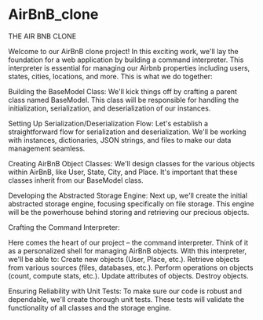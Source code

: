 # AirBnB_clone
THE AIR BNB CLONE

Welcome to our AirBnB clone project! In this exciting work, we'll lay the foundation for a web application by building a command interpreter. This interpreter is essential for managing our Airbnb properties including users, states, cities, locations, and more.
This is what we do together:

Building the BaseModel Class:
We'll kick things off by crafting a parent class named BaseModel. This class will be responsible for handling the initialization, serialization, and deserialization of our instances.

Setting Up Serialization/Deserialization Flow:
Let's establish a straightforward flow for serialization and deserialization. We'll be working with instances, dictionaries, JSON strings, and files to make our data management seamless.

Creating AirBnB Object Classes:
We'll design classes for the various objects within AirBnB, like User, State, City, and Place. It's important that these classes inherit from our BaseModel class.

Developing the Abstracted Storage Engine:
Next up, we'll create the initial abstracted storage engine, focusing specifically on file storage. This engine will be the powerhouse behind storing and retrieving our precious objects.

Crafting the Command Interpreter:

Here comes the heart of our project – the command interpreter. Think of it as a personalized shell for managing AirBnB objects. With this interpreter, we'll be able to:
Create new objects (User, Place, etc.).
Retrieve objects from various sources (files, databases, etc.).
Perform operations on objects (count, compute stats, etc.).
Update attributes of objects.
Destroy objects.

Ensuring Reliability with Unit Tests:
To make sure our code is robust and dependable, we'll create thorough unit tests. These tests will validate the functionality of all classes and the storage engine.
